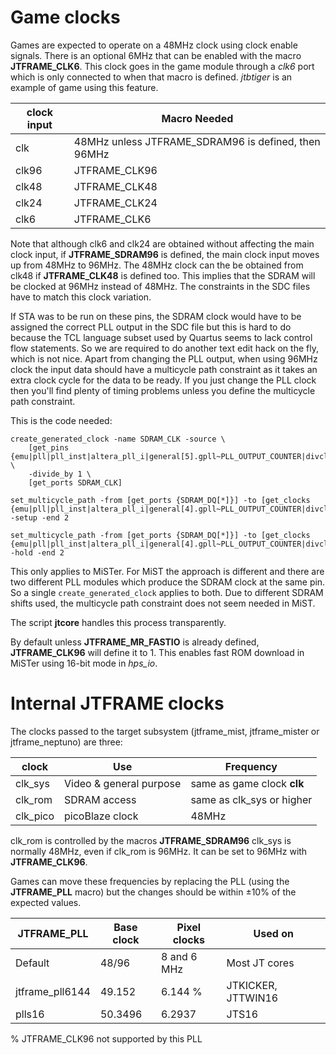 # Game clocks

Games are expected to operate on a 48MHz clock using clock enable signals. There is an optional 6MHz that can be enabled with the macro **JTFRAME_CLK6**. This clock goes in the game module through a _clk6_ port which is only connected to when that macro is defined. _jtbtiger_ is an example of game using this feature.

 clock input | Macro Needed
-------------|--------------
clk          | 48MHz unless JTFRAME_SDRAM96 is defined, then 96MHz
clk96        | JTFRAME_CLK96
clk48        | JTFRAME_CLK48
clk24        | JTFRAME_CLK24
clk6         | JTFRAME_CLK6

Note that although clk6 and clk24 are obtained without affecting the main clock input, if **JTFRAME_SDRAM96** is defined, the main clock input moves up from 48MHz to 96MHz. The 48MHz clock can the be obtained from clk48 if **JTFRAME_CLK48** is defined too. This implies that the SDRAM will be clocked at 96MHz instead of 48MHz. The constraints in the SDC files have to match this clock variation.

If STA was to be run on these pins, the SDRAM clock would have to be assigned the correct PLL output in the SDC file but this is hard to do because the TCL language subset used by Quartus seems to lack control flow statements. So we are required to do another text edit hack on the fly, which is not nice. Apart from changing the PLL output, when using 96MHz clock the input data should have a multicycle path constraint as it takes an extra clock cycle for the data to be ready. If you just change the PLL clock then you'll find plenty of timing problems unless you define the multicycle path constraint.

This is the code needed:

```
create_generated_clock -name SDRAM_CLK -source \
    [get_pins {emu|pll|pll_inst|altera_pll_i|general[5].gpll~PLL_OUTPUT_COUNTER|divclk}] \
    -divide_by 1 \
    [get_ports SDRAM_CLK]

set_multicycle_path -from [get_ports {SDRAM_DQ[*]}] -to [get_clocks {emu|pll|pll_inst|altera_pll_i|general[4].gpll~PLL_OUTPUT_COUNTER|divclk}] -setup -end 2

set_multicycle_path -from [get_ports {SDRAM_DQ[*]}] -to [get_clocks {emu|pll|pll_inst|altera_pll_i|general[4].gpll~PLL_OUTPUT_COUNTER|divclk}] -hold -end 2
```

This only applies to MiSTer. For MiST the approach is different and there are two different PLL modules which produce the SDRAM clock at the same pin. So a single `create_generated_clock` applies to both. Due to different SDRAM shifts used, the multicycle path constraint does not seem needed in MiST.

The script **jtcore** handles this process transparently.

By default unless **JTFRAME_MR_FASTIO** is already defined, **JTFRAME_CLK96** will define it to 1. This enables fast ROM download in MiSTer using 16-bit mode in _hps_io_.

# Internal JTFRAME clocks

The clocks passed to the target subsystem (jtframe_mist, jtframe_mister or jtframe_neptuno) are three:

clock     |  Use                    | Frequency
----------|-------------------------|--------------------
clk_sys   | Video & general purpose | same as game clock **clk**
clk_rom   | SDRAM access            | same as clk_sys or higher
clk_pico  | picoBlaze clock         | 48MHz

clk_rom is controlled by the macros **JTFRAME_SDRAM96**
clk_sys is normally 48MHz, even if clk_rom is 96MHz. It can be set to 96MHz with **JTFRAME_CLK96**.

Games can move these frequencies by replacing the PLL (using the **JTFRAME_PLL** macro) but the changes should be within ±10% of the expected values.

JTFRAME_PLL     |    Base clock    | Pixel clocks  | Used on
----------------|------------------|---------------|-------------
Default         |    48/96         | 8 and 6 MHz   | Most JT cores
jtframe_pll6144 |    49.152        | 6.144 %       | JTKICKER, JTTWIN16
plls16          |    50.3496       | 6.2937        | JTS16

% JTFRAME_CLK96 not supported by this PLL
